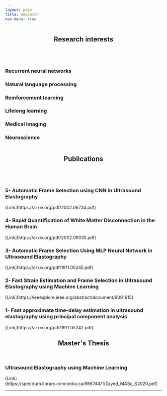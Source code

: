 ```yaml
---
layout: page
title: Research
nav-menu: true
---
```

<!-- Main -->
<div id="main" class="alt">

<!-- One -->
<section id="one">
	<div class="inner">
		<header class="major">
			<h1>Research interests</h1>
		</header>

<!-- Content -->
<div class="column">
	<div class="20u 10u$(small)">
		<h3>Recurrent neural networks</h3>
	</div>
	<div class="20u$ 10u$(small)">
		<h3>Natural language processing</h3>
	</div>
	<!-- Break -->
	<div class="20u 10u$(medium)">
		<h3>Reinforcement learning</h3>
	</div>
	<div class="20u 10u$(medium)">
		<h3>Lifelong learning</h3>
	</div>
	<div class="20u$ 10u$(medium)">
		<h3>Medical imaging</h3>
	</div>
	<div class="20u$ 10u$(small)">
		<h3>Neuroscience</h3>
	</div>
</div>
		<header class="major">
			<h1>Publications</h1>
		</header>
<!-- Content -->
<div class="column">
	<div class="20u 10u$(small)">
		<h3>5- Automatic Frame Selection using CNN in Ultrasound Elastography</h3>
		[Link](https://arxiv.org/pdf/2002.06734.pdf)<a href="https://arxiv.org/pdf/2002.06734.pdf"></a>
	</div>
	<div class="6u$ 10u$(small)">
		<h3>4- Rapid Quantification of White Matter Disconnection in the Human Brain</h3>
		[Link](https://arxiv.org/pdf/2002.09035.pdf)
	</div>
	<!-- Break -->
	<div class="20u 10u$(medium)">
		<h3>3- Automatic Frame Selection Using MLP Neural Network in Ultrasound Elastography</h3>
		[Link](https://arxiv.org/pdf/1911.05245.pdf)
	</div>
	<div class="20u$ 10u$(medium)">
		<h3>2- Fast Strain Estimation and Frame Selection in Ultrasound Elastography using Machine Learning</h3>
		[Link](https://ieeexplore.ieee.org/abstract/document/9091615)
	</div>
	<div class="20u$ 10u$(small)">
		<h3>1- Fast approximate time-delay estimation in ultrasound elastography using principal component analysis</h3>
		[Link](https://arxiv.org/pdf/1911.05242.pdf)
	</div>
</div>
		<header class="major">
			<h1>Master's Thesis</h1>
		</header>
	<div class="20u 10u$(medium)">
		<h3> Ultrasound Elastography using Machine Learning</h3>
	</div>
		[Link](https://spectrum.library.concordia.ca/986744/1/Zayed_MASc_S2020.pdf)
<hr class="major" />


<!-- Text stuff -->


</div>
</section>

</div>

